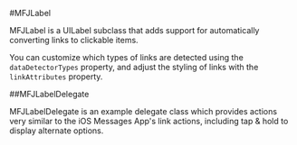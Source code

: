 #MFJLabel

MFJLabel is a UILabel subclass that adds support for automatically converting links to clickable items.

You can customize which types of links are detected using the `dataDetectorTypes` property, and adjust the styling of links with the `linkAttributes` property.

##MFJLabelDelegate

MFJLabelDelegate is an example delegate class which provides actions very similar to the iOS Messages App's link actions, including tap & hold to display alternate options.
